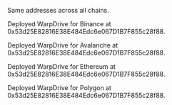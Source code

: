 Same addresses across all chains.

Deployed WarpDrive for Binance at 0x53d25E82816E38E484Edc6e067D1B7F855c28f88.

Deployed WarpDrive for Avalanche at 0x53d25E82816E38E484Edc6e067D1B7F855c28f88.

Deployed WarpDrive for Ethereum at 0x53d25E82816E38E484Edc6e067D1B7F855c28f88.

Deployed WarpDrive for Polygon at 0x53d25E82816E38E484Edc6e067D1B7F855c28f88.
